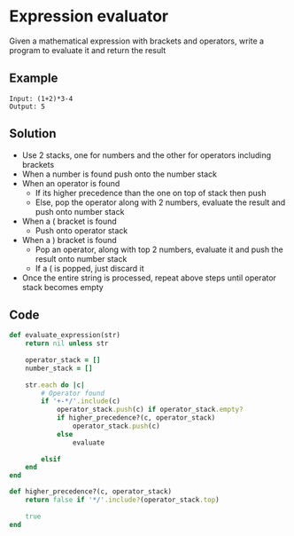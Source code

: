 # Expression evaluator
Given a mathematical expression with brackets and operators, write a program to evaluate it and return the result

## Example
```
Input: (1+2)*3-4
Output: 5
```

## Solution
- Use 2 stacks, one for numbers and the other for operators including brackets
- When a number is found push onto the number stack
- When an operator is found
    - If its higher precedence than the one on top of stack then push 
    - Else, pop the operator along with 2 numbers, evaluate the result and push onto number stack
- When a ( bracket is found
    - Push onto operator stack
- When a ) bracket is found 
    - Pop an operator, along with top 2 numbers, evaluate it and push the result onto number stack
    - If a ( is popped, just discard it
- Once the entire string is processed, repeat above steps until operator stack becomes empty
    
## Code
```ruby
def evaluate_expression(str)
    return nil unless str
    
    operator_stack = []
    number_stack = []
    
    str.each do |c|
        # Operator found
        if '+-*/'.include(c)
            operator_stack.push(c) if operator_stack.empty?
            if higher_precedence?(c, operator_stack)
                operator_stack.push(c)
            else
                evaluate
            
        elsif
    end
end

def higher_precedence?(c, operator_stack)
    return false if '*/'.include?(operator_stack.top)
    
    true
end

```